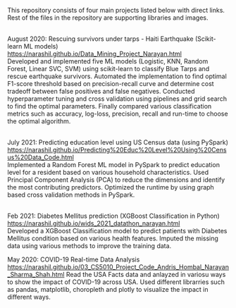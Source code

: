 This repository consists of four main projects listed below with direct links. Rest of the files in the repository are supporting libraries and images. <br> <br>

August 2020: Rescuing survivors under tarps - Haiti Earthquake (Scikit-learn ML models)<br>
https://narashil.github.io/Data_Mining_Project_Narayan.html<br>
Developed and implemented five ML models (Logistic, KNN, Random Forest, Linear SVC, SVM) using scikit-learn to classify Blue Tarps and rescue earthquake survivors. Automated the implementation to find optimal F1-score threshold based on precision-recall curve and determine cost tradeoff between false positives and false negatives. Conducted hyperparameter tuning and cross validation using pipelines and grid search to find the optimal parameters. Finally compared various classification metrics such as accuracy, log-loss, precision, recall and run-time to choose the optimal algorithm.<br> <br>

July 2021: Predicting education level using US Census data (using PySpark) <br>
https://narashil.github.io/Predicting%20Educ%20Level%20Using%20Census%20Data_Code.html <br>
Implemented a Random Forest ML model in PySpark to predict education level for a resident based on various household characteristics. Used Principal Component Analysis (PCA) to reduce the dimensions and identify the most contributing predictors. Optimized the runtime by using graph based cross validation methods in PySpark. <br> <br>

Feb 2021: Diabetes Mellitus prediction (XGBoost Classification in Python) <br>
https://narashil.github.io/wids_2021_datathon_narayan.html <br>
Developed a XGBoost Classification model to predict patients with Diabetes Mellitus condition based on various health features. Imputed the missing data using various methods to improve the training data. <br>

May 2020: COVID-19 Real-time Data Analysis
https://narashil.github.io/03_CS5010_Project_Code_Andris_Hombal_Narayan_Sharma_Shah.html
Read the USA Facts data and anlayzed in variosu ways to show the impact of COVID-19 across USA. Used different librarries such as pandas, matplotlib, choropleth and plotly to visualize the impact in different ways. 
